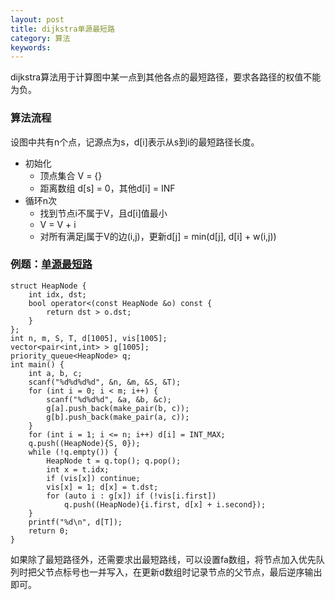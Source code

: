 ```yaml
---
layout: post
title: dijkstra单源最短路
category: 算法
keywords:
---
```


dijkstra算法用于计算图中某一点到其他各点的最短路径，要求各路径的权值不能为负。

### 算法流程

设图中共有n个点，记源点为s，d[i]表示从s到i的最短路径长度。

- 初始化
  * 顶点集合 V = {}
  * 距离数组 d[s] = 0，其他d[i] = INF
- 循环n次
  * 找到节点i不属于V，且d[i]值最小
  * V = V + i
  * 对所有满足j属于V的边(i,j)，更新d[j] = min(d[j], d[i] + w(i,j))

### 例题：[单源最短路](http://hihocoder.com/problemset/problem/1081)

```
struct HeapNode {
    int idx, dst;
    bool operator<(const HeapNode &o) const {
        return dst > o.dst;
    }
};
int n, m, S, T, d[1005], vis[1005];
vector<pair<int,int> > g[1005];
priority_queue<HeapNode> q;
int main() {
    int a, b, c;
    scanf("%d%d%d%d", &n, &m, &S, &T);
    for (int i = 0; i < m; i++) {
        scanf("%d%d%d", &a, &b, &c);
        g[a].push_back(make_pair(b, c));
        g[b].push_back(make_pair(a, c));
    }
    for (int i = 1; i <= n; i++) d[i] = INT_MAX;
    q.push((HeapNode){S, 0});
    while (!q.empty()) {
        HeapNode t = q.top(); q.pop();
        int x = t.idx;
        if (vis[x]) continue;
        vis[x] = 1; d[x] = t.dst;
        for (auto i : g[x]) if (!vis[i.first])
            q.push((HeapNode){i.first, d[x] + i.second});
    }
    printf("%d\n", d[T]);
    return 0;
}
```

如果除了最短路径外，还需要求出最短路线，可以设置fa数组，将节点加入优先队列时把父节点标号也一并写入，在更新d数组时记录节点的父节点，最后逆序输出即可。
